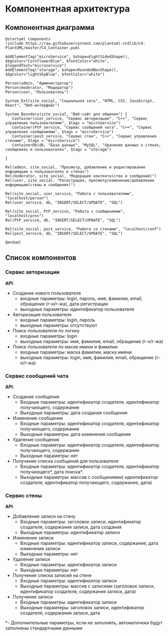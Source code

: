 # Компонентная архитектура
<!-- Состав и взаимосвязи компонентов системы между собой и внешними системами с указанием протоколов, ключевые технологии, используемые для реализации компонентов.
Диаграмма контейнеров C4 и текстовое описание. 
-->
## Компонентная диаграмма

```plantuml
@startuml components
!include https://raw.githubusercontent.com/plantuml-stdlib/C4-PlantUML/master/C4_Container.puml

AddElementTag("microService", $shape=EightSidedShape(), $bgColor="CornflowerBlue", $fontColor="white", $legendText="microservice")
AddElementTag("storage", $shape=RoundedBoxShape(), $bgColor="lightSkyBlue", $fontColor="white")

Person(admin, "Администратор")
Person(moderator, "Модератор")
Person(user, "Пользователь")

System_Ext(site_social, "Социальная сеть", "HTML, CSS, JavaScript, React", "Веб-интерфейс")

System_Boundary(site_social, "Веб-сайт для общения") {
   Container(user_service, "Сервис авторизации", "С++", "Сервис управления пользователями", $tags = "microService")    
   Container(PtP_service, "Сервис сообщений чата", "С++", "Сервис управления сообщениями", $tags = "microService") 
   Container(post_service, "Сервис стен", "С++", "Сервис управления стенами", $tags = "microService")   
   ContainerDb(db, "База данных", "MySQL", "Хранение данных о стенах, сообщениях и пользователях", $tags = "storage")
   
}

Rel(admin, site_social, "Просмотр, добавление и редактирование информации о пользователях и стенах")
Rel(moderator, site_social, "Модерация контента(стен и сообщений)")
Rel(user, site_social, "Регистрация, просмотр/изменение/добавление информации(стены и сообщения)")

Rel(site_social, user_service, "Работа с пользователями", "localhost/person")
Rel(user_service, db, "INSERT/SELECT/UPDATE", "SQL")

Rel(site_social, PtP_service, "Работа с сообщениями", "localhost/pres")
Rel(PtP_service, db, "INSERT/SELECT/UPDATE", "SQL")

Rel(site_social, post_service, "Работа со стенами", "localhost/conf")
Rel(post_service, db, "INSERT/SELECT/UPDATE", "SQL")

@enduml  
```
## Список компонентов  

### Сервис авторизации
**API**:
-	Создание нового пользователя
      - входные параметры: login, пароль, имя, фамилия, email, обращение (г-н/г-жа), дата регистрации
      - выходные параметры: идентификатор пользователя
-	Авторизация пользователя
      - входные параметры: login, пароль
      - выходные параметры: отсутствуют
-	Поиск пользователя по логину
     - входные параметры:  login
     - выходные параметры: имя, фамилия, email, обращение (г-н/г-жа)
-	Поиск пользователя по маске имени и фамилии
     - входные параметры: маска фамилии, маска имени
     - выходные параметры: login, имя, фамилия, email, обращение (г-н/г-жа)

### Сервис сообщений чата
**API**:
- Создание сообщения
  - Входные параметры: идентификатор создателя, идентификатор получающего, содержание
  - Выходные параметры: дата создания сообщения
- Изменение сообщения
  - Входные параметры: идентификатор создателя, идентификатор получающего, содержание
  - Выходные параметры: дата изменения сообщения
- Удаление сообщения
  - Входные параметры: идентификатор создателя, идентификатор получающего, содержание
  - Выходные параметры: нет
- Получение списка сообщений для пользователя
  - Входные параметры: идентификатор создателя, идентификатор получающего*, дата поиска*.
  - Выходные параметры:  массив с сообщениями( идентификатор создателя, идентификатор получающего, содержание, дата)

### Сервис стены
**API**:
- Добавление записи на стену
  - Входные параметры: заголовок записи, идентификатор создателя, содержания записи, дата создания
  - Выходные параметры: идентификатор записи
- Изменение записи
  - Входные параметры: идентификатор записи, содержание, дата изменения записи
  - Выходные параметры: нет
- Удаление записи
  - Входные параметры: идентификатор записи
  - Выходные параметры: нет
- Получение списка записей на стене
  - Входные параметры: идентификатор записи
  - Выходные параметры: массив с записями (заголовок записи, идентификатор создателя, содержания записи, дата)
- Получение записи
  - Входные параметры: идентификатор записи
  - Выходные парамтеры: заголовок записи, идентификатор создателя, содержания записи, дата

*- Дополнительные параметры, если не заполнять, автоматичеки будут заполнены стандартными данными
